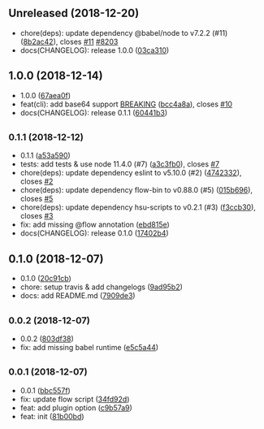 ## Unreleased (2018-12-20)

- chore(deps): update dependency @babel/node to v7.2.2 (#11) ([8b2ac42](https://github.com/evenchange4/imagemin-simple/commit/8b2ac42)), closes [#11](https://github.com/evenchange4/imagemin-simple/issues/11) [#8203](https://github.com/evenchange4/imagemin-simple/issues/8203)
- docs(CHANGELOG): release 1.0.0 ([03ca310](https://github.com/evenchange4/imagemin-simple/commit/03ca310))

## 1.0.0 (2018-12-14)

- 1.0.0 ([67aea0f](https://github.com/evenchange4/imagemin-simple/commit/67aea0f))
- feat(cli): add base64 support [BREAKING](#10) ([bcc4a8a](https://github.com/evenchange4/imagemin-simple/commit/bcc4a8a)), closes [#10](https://github.com/evenchange4/imagemin-simple/issues/10)
- docs(CHANGELOG): release 0.1.1 ([60441b3](https://github.com/evenchange4/imagemin-simple/commit/60441b3))

## <small>0.1.1 (2018-12-12)</small>

- 0.1.1 ([a53a590](https://github.com/evenchange4/imagemin-simple/commit/a53a590))
- tests: add tests & use node 11.4.0 (#7) ([a3c3fb0](https://github.com/evenchange4/imagemin-simple/commit/a3c3fb0)), closes [#7](https://github.com/evenchange4/imagemin-simple/issues/7)
- chore(deps): update dependency eslint to v5.10.0 (#2) ([4742332](https://github.com/evenchange4/imagemin-simple/commit/4742332)), closes [#2](https://github.com/evenchange4/imagemin-simple/issues/2)
- chore(deps): update dependency flow-bin to v0.88.0 (#5) ([015b696](https://github.com/evenchange4/imagemin-simple/commit/015b696)), closes [#5](https://github.com/evenchange4/imagemin-simple/issues/5)
- chore(deps): update dependency hsu-scripts to v0.2.1 (#3) ([f3ccb30](https://github.com/evenchange4/imagemin-simple/commit/f3ccb30)), closes [#3](https://github.com/evenchange4/imagemin-simple/issues/3)
- fix: add missing @flow annotation ([ebd815e](https://github.com/evenchange4/imagemin-simple/commit/ebd815e))
- docs(CHANGELOG): release 0.1.0 ([17402b4](https://github.com/evenchange4/imagemin-simple/commit/17402b4))

## 0.1.0 (2018-12-07)

- 0.1.0 ([20c91cb](https://github.com/evenchange4/imagemin-simple/commit/20c91cb))
- chore: setup travis & add changelogs ([9ad95b2](https://github.com/evenchange4/imagemin-simple/commit/9ad95b2))
- docs: add README.md ([7909de3](https://github.com/evenchange4/imagemin-simple/commit/7909de3))

## <small>0.0.2 (2018-12-07)</small>

- 0.0.2 ([803df38](https://github.com/evenchange4/imagemin-simple/commit/803df38))
- fix: add missing babel runtime ([e5c5a44](https://github.com/evenchange4/imagemin-simple/commit/e5c5a44))

## <small>0.0.1 (2018-12-07)</small>

- 0.0.1 ([bbc557f](https://github.com/evenchange4/imagemin-simple/commit/bbc557f))
- fix: update flow script ([34fd92d](https://github.com/evenchange4/imagemin-simple/commit/34fd92d))
- feat: add plugin option ([c9b57a9](https://github.com/evenchange4/imagemin-simple/commit/c9b57a9))
- feat: init ([81b00bd](https://github.com/evenchange4/imagemin-simple/commit/81b00bd))
